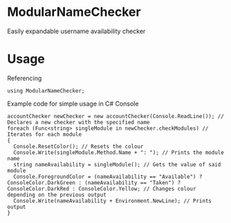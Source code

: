 # ModularNameChecker
Easily expandable username availability checker
# Usage
Referencing
```
using ModularNameChecker;
```
Example code for simple usage in C# Console
```
accountChecker newChecker = new accountChecker(Console.ReadLine()); // Declares a new checker with the specified name
foreach (Func<string> singleModule in newChecker.checkModules) // Iterates for each module
{
  Console.ResetColor(); // Resets the colour
  Console.Write(singleModule.Method.Name + ": "); // Prints the module name
  string nameAvailability = singleModule(); // Gets the value of said module
  Console.ForegroundColor = (nameAvailability == "Available") ? ConsoleColor.DarkGreen : (nameAvailability == "Taken") ? ConsoleColor.DarkRed : ConsoleColor.Yellow; // Changes colour depending on the previous output
  Console.Write(nameAvailability + Environment.NewLine); // Prints output
}
```
